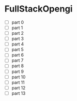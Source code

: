 # FullStackOpengi

- [ ] part 0
- [ ] part 1
- [ ] part 2
- [ ] part 3
- [ ] part 4
- [ ] part 5
- [ ] part 6
- [ ] part 7
- [ ] part 8
- [ ] part 9
- [ ] part 10
- [ ] part 11
- [ ] part 12
- [ ] part 13
